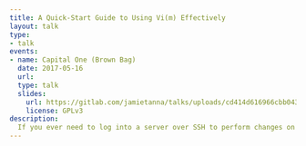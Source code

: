 ```yaml
---
title: A Quick-Start Guide to Using Vi(m) Effectively
layout: talk
type:
- talk
events:
- name: Capital One (Brown Bag)
  date: 2017-05-16
  url:
  type: talk
  slides:
    url: https://gitlab.com/jamietanna/talks/uploads/cd414d616966cbb043b7fb773f4e7d37/intro-to-vi.pdf
    license: GPLv3
description:
  If you ever need to log into a server over SSH to perform changes on the box, you will find that either Vi or Vim is installed. Having a grasp of the basics that Vi(m) provides can make your productivity increase, without having to remember too much.
---
```

